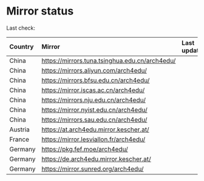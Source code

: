 <script src="./time.js"></script>
# Mirror status
Last check: <script type="text/javascript">localize(1699035764.5742137);</script>

|Country|Mirror|Last update|
|:------|:-----|:----------|
|China|https://mirrors.tuna.tsinghua.edu.cn/arch4edu/|<script type="text/javascript">localize(1698993351);</script>|
|China|https://mirrors.aliyun.com/arch4edu/|<script type="text/javascript">localize(1698993351);</script>|
|China|https://mirrors.bfsu.edu.cn/arch4edu/|<script type="text/javascript">localize(1698993351);</script>|
|China|https://mirror.iscas.ac.cn/arch4edu/|<script type="text/javascript">localize(1698993351);</script>|
|China|https://mirrors.nju.edu.cn/arch4edu/|<script type="text/javascript">localize(1698949863);</script>|
|China|https://mirror.nyist.edu.cn/arch4edu/|<script type="text/javascript">localize(1698993351);</script>|
|China|https://mirrors.sau.edu.cn/arch4edu/|<script type="text/javascript">localize(1698993351);</script>|
|Austria|https://at.arch4edu.mirror.kescher.at/|<script type="text/javascript">localize(1698993351);</script>|
|France|https://mirror.lesviallon.fr/arch4edu/|<script type="text/javascript">localize(1698993351);</script>|
|Germany|https://pkg.fef.moe/arch4edu/|<script type="text/javascript">localize(1698993351);</script>|
|Germany|https://de.arch4edu.mirror.kescher.at/|<script type="text/javascript">localize(1698993351);</script>|
|Germany|https://mirror.sunred.org/arch4edu/|<script type="text/javascript">localize(1698993351);</script>|

<script src="./tablefilter/tablefilter.js"></script>
<script src="./table.js"></script>